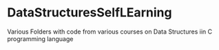 # DataStructuresSelfLEarning
 Various Folders with code from various courses on Data Structures iin C programming language
